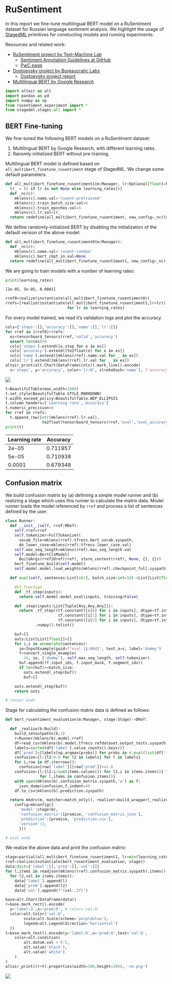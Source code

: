 # RuSentiment

In this report we fine-tune multilingual BERT model on a RuSentiment
dataset for Russian language sentiment analysis. We highlight the usage
of [StagedML](https://github.com/stagedml/stagedml) primitives for
constucting models and running experiments.

Resources and related work:

  - [RuSentiment project by Text-Machine
    Lab](http://text-machine.cs.uml.edu/projects/rusentiment/)
      - [Sentiment Annotation Guidelines at
        GitHub](https://github.com/text-machine-lab/rusentiment)
      - [PwC
        page](https://paperswithcode.com/paper/rusentiment-an-enriched-sentiment-analysis)
  - [Dostoevsky project by Bureaucratic
    Labs](https://github.com/bureaucratic-labs/dostoevsky)
      - [Dostoevsky project
        report](https://freesoft.dev/program/132766342)
  - [Multilingual BERT by Google
    Research](https://github.com/google-research/bert/blob/master/multilingual.md)

<!-- end list -->

``` python numberLines
import altair as alt
import pandas as pd
import numpy as np
from rusentiment_experiment import *
from stagedml.stages.all import *
```

## BERT Fine-tuning

We fine-tuned the following BERT models on a RuSentiment dataset:

1.  Multilingual BERT by Google Research, with different learning rates.
2.  Ranomly initialized BERT without pre-training.

Multilingual BERT model is defined based on
`all_multibert_finetune_rusentiment` stage of StagedML. We change some
default
parameters.

``` python numberLines
def all_multibert_finetune_rusentiment1(m:Manager, lr:Optional[float]=None):
  lr_ = lr if lr is not None else learning_rates[0]
  def _nc(c):
    mklens(c).name.val='rusent-pretrained'
    mklens(c).train_batch_size.val=8
    mklens(c).train_epoches.val=5
    mklens(c).lr.val=lr_
  return redefine(all_multibert_finetune_rusentiment, new_config=_nc)(m) # end1
```

We define randomly-initialized BERT by disabling the initialization of
the default version of the above model:

``` python numberLines
def all_multibert_finetune_rusentiment0(m:Manager):
  def _nc(c):
    mklens(c).name.val='rusent-random'
    mklens(c).bert_ckpt_in.val=None
  return redefine(all_multibert_finetune_rusentiment1, new_config=_nc)(m) #end0
```

We are going to train models with a number of learning rates:

``` python numberLines
print(learning_rates)
```

``` stdout
[2e-05, 5e-05, 0.0001]
```

``` python numberLines
rref0=realize(instantiate(all_multibert_finetune_rusentiment0))
rrefs=[realize(instantiate(all_multibert_finetune_rusentiment1,lr=lr)) \
                           for lr in learning_rates]
```

For every model trained, we read it’s validation logs and plot the
accuracy.

``` python numberLines
cols={'steps':[],'accuracy':[],'name':[],'lr':[]}
for rref in [rref0]+rrefs:
  es=tensorboard_tensors(rref,'valid','accuracy')
  assert len(es)>0
  cols['steps'].extend([e.step for e in es])
  cols['accuracy'].extend([te2float(e) for e in es])
  cols['name'].extend([mklens(rref).name.val for _ in es])
  cols['lr'].extend([mklens(rref).lr.val for _ in es])
altair_print(alt.Chart(DataFrame(cols)).mark_line().encode(
  x='steps', y='accuracy', color='lr:N', strokeDash='name'), f'accuracy.png')
```

![](./accuracy.png)

``` python numberLines
t=BeautifulTable(max_width=1000)
t.set_style(BeautifulTable.STYLE_MARKDOWN)
t.width_exceed_policy=BeautifulTable.WEP_ELLIPSIS
t.column_headers=['Learning rate','Accuracy']
t.numeric_precision=6
for rref in rrefs:
  t.append_row([str(mklens(rref).lr.val),
                te2float(tensorboard_tensors(rref,'eval','eval_accuracy')[-1])])
print(t)
```

| Learning rate | Accuracy |
| ------------- | -------- |
| 2e-05         | 0.711957 |
| 5e-05         | 0.710938 |
| 0.0001        | 0.679348 |

## Confusion matrix

We build confusion matrix by (a) defininig a simple model runner and (b)
realizing a stage which uses this runner to calculate the matrix data.
Model runner loads the model referenced by `rref` and process a list of
sentences defined by the user.

``` python numberLines
class Runner:
  def __init__(self, rref:RRef):
    self.rref=rref
    self.tokenizer=FullTokenizer(
      vocab_file=mklens(rref).tfrecs.bert_vocab.syspath,
      do_lower_case=mklens(rref).tfrecs.lower_case.val)
    self.max_seq_length=mklens(rref).max_seq_length.val
    self.model=BertClsModel(
      BuildArgs(rref2dref(rref), store_context(rref), None, {}, {}))
    bert_finetune_build(self.model)
    self.model.model.load_weights(mklens(rref).checkpoint_full.syspath)

  def eval(self, sentences:List[str], batch_size:int=10)->List[List[float]]:

    @tf.function
    def _tf_step(inputs):
      return self.model.model_eval(inputs, training=False)

    def _step(inputs:List[Tuple[Any,Any,Any]]):
      return _tf_step((tf.constant([i[0] for i in inputs], dtype=tf.int64),
                       tf.constant([i[1] for i in inputs], dtype=tf.int64),
                       tf.constant([i[2] for i in inputs], dtype=tf.int64)))\
             .numpy().tolist()

    buf=[]
    outs:List[List[float]]=[]
    for i,s in enumerate(sentences):
      ie=InputExample(guid=f"eval_{i:04d}", text_a=s, label='dummy')
      f=convert_single_example(
        10, ie, ['dummy'], self.max_seq_length, self.tokenizer)
      buf.append((f.input_ids, f.input_mask, f.segment_ids))
      if len(buf)>=batch_size:
        outs.extend(_step(buf))
        buf=[]

    outs.extend(_step(buf))
    return outs

# runner ends
```

Stage for calculating the confusion matrix data is defined as follows:

``` python numberLines
def bert_rusentiment_evaluation(m:Manager, stage:Stage)->DRef:

  def _realize(b:Build):
    build_setoutpaths(b,1)
    r=Runner(mklens(b).model.rref)
    df=read_csv(mklens(b).model.tfrecs.refdataset.output_tests.syspath)
    labels=sorted(df['label'].value_counts().keys())
    df['pred']=[labels[np.argmax(probs)] for probs in r.eval(list(df['text']))]
    confusion={l:{l2:0.0 for l2 in labels} for l in labels}
    for i,row in df.iterrows():
      confusion[row['label']][row['pred']]+=1.0
    confusion={l:{l2:i/sum(items.values()) for l2,i in items.items()} \
               for l,items in confusion.items()}
    with open(mklens(b).confusion_matrix.syspath,'w') as f:
      json_dump(confusion,f,indent=4)
    df.to_csv(mklens(b).prediction.syspath)

  return mkdrv(m, matcher=match_only(), realizer=build_wrapper(_realize),
    config=mkconfig({
      'model':stage(m),
      'confusion_matrix':[promise, 'confusion_matrix.json'],
      'prediction':[promise, 'prediction.csv'],
      'version':2,
      }))

# eval ends
```

We realize the above data and print the confusion
matrix:

``` python numberLines
stage=partial(all_multibert_finetune_rusentiment1, lr=min(learning_rates))
rref=realize(instantiate(bert_rusentiment_evaluation, stage))
data:dict={'label':[],'pred':[],'val':[]}
for l,items in readjson(mklens(rref).confusion_matrix.syspath).items():
  for l2,val in items.items():
    data['label'].append(l)
    data['pred'].append(l2)
    data['val'].append(f"{val:.2f}")

base=alt.Chart(DataFrame(data))
r=base.mark_rect().encode(
  y='label:O',x='pred:O', # color='val:Q'
  color=alt.Color('val:Q',
        scale=alt.Scale(scheme='purpleblue'),
        legend=alt.Legend(direction='horizontal')
  ))
t=base.mark_text().encode(y='label:O',x='pred:O',text='val:Q',
    color=alt.condition(
        alt.datum.val < 0.5,
        alt.value('black'),
        alt.value('white')
    )
)
altair_print((r+t).properties(width=300,height=300), 'cm.png')
```

![](./cm.png)
